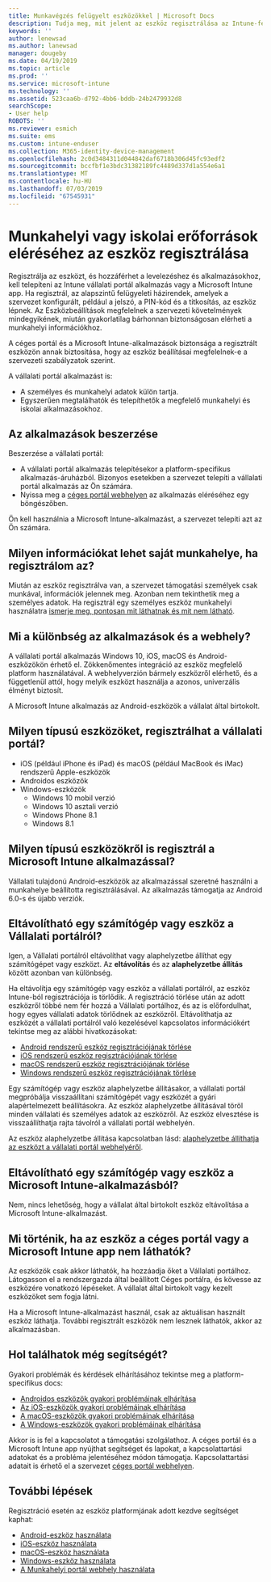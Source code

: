 ```yaml
---
title: Munkavégzés felügyelt eszközökkel | Microsoft Docs
description: Tudja meg, mit jelent az eszköz regisztrálása az Intune-felügyeletben.
keywords: ''
author: lenewsad
ms.author: lanewsad
manager: dougeby
ms.date: 04/19/2019
ms.topic: article
ms.prod: ''
ms.service: microsoft-intune
ms.technology: ''
ms.assetid: 523caa6b-d792-4bb6-bddb-24b2479932d8
searchScope:
- User help
ROBOTS: ''
ms.reviewer: esmich
ms.suite: ems
ms.custom: intune-enduser
ms.collection: M365-identity-device-management
ms.openlocfilehash: 2c0d3484311d044842daf6718b306d45fc93edf2
ms.sourcegitcommit: bccfbf1e3bdc31382189fc4489d337d1a554e6a1
ms.translationtype: MT
ms.contentlocale: hu-HU
ms.lasthandoff: 07/03/2019
ms.locfileid: "67545931"
---
```

# <a name="enroll-device-for-access-to-work-or-school-resources"></a>Munkahelyi vagy iskolai erőforrások eléréséhez az eszköz regisztrálása
Regisztrálja az eszközt, és hozzáférhet a levelezéshez és alkalmazásokhoz, kell telepíteni az Intune vállalati portál alkalmazás vagy a Microsoft Intune app. Ha regisztrál, az alapszintű felügyeleti házirendek, amelyek a szervezet konfigurált, például a jelszó, a PIN-kód és a titkosítás, az eszköz lépnek. Az Eszközbeállítások megfelelnek a szervezeti követelmények mindegyikének, miután gyakorlatilag bárhonnan biztonságosan elérheti a munkahelyi információkhoz.  

A céges portál és a Microsoft Intune-alkalmazások biztonsága a regisztrált eszközön annak biztosítása, hogy az eszköz beállításai megfelelnek-e a szervezeti szabályzatok szerint. 

A vállalati portál alkalmazást is:  
* A személyes és munkahelyi adatok külön tartja.  
* Egyszerűen megtalálhatók és telepíthetők a megfelelő munkahelyi és iskolai alkalmazásokhoz.   

## <a name="get-the-apps"></a>Az alkalmazások beszerzése
Beszerzése a vállalati portál:

- A vállalati portál alkalmazás telepítésekor a platform-specifikus alkalmazás-áruházból. Bizonyos esetekben a szervezet telepíti a vállalati portál alkalmazás az Ön számára.  
- Nyissa meg a [céges portál webhelyen](https://go.microsoft.com/fwlink/?linkid=2010980) az alkalmazás eléréséhez egy böngészőben.  

Ön kell használnia a Microsoft Intune-alkalmazást, a szervezet telepíti azt az Ön számára.  


## <a name="what-information-can-my-company-see-when-i-enroll"></a>Milyen információkat lehet saját munkahelye, ha regisztrálom az?
Miután az eszköz regisztrálva van, a szervezet támogatási személyek csak munkával, információk jelennek meg. Azonban nem tekinthetik meg a személyes adatok. Ha regisztrál egy személyes eszköz munkahelyi használatra [ismerje meg, pontosan mit láthatnak és mit nem látható](what-info-can-your-company-see-when-you-enroll-your-device-in-intune.md).  


## <a name="whats-the-difference-between-the-apps-and-the-website"></a>Mi a különbség az alkalmazások és a webhely?
A vállalati portál alkalmazás Windows 10, iOS, macOS és Android-eszközökön érhető el. Zökkenőmentes integráció az eszköz megfelelő platform használatával. A webhelyverzión bármely eszközről elérhető, és a függetlenül attól, hogy melyik eszközt használja a azonos, univerzális élményt biztosít. 

A Microsoft Intune alkalmazás az Android-eszközök a vállalat által birtokolt.  

## <a name="what-kind-of-devices-can-you-enroll-with-company-portal"></a>Milyen típusú eszközöket, regisztrálhat a vállalati portál?
- iOS (például iPhone és iPad) és macOS (például MacBook és iMac) rendszerű Apple-eszközök
- Androidos eszközök
- Windows-eszközök
    - Windows 10 mobil verzió
    - Windows 10 asztali verzió
    - Windows Phone 8.1
    - Windows 8.1

## <a name="what-kind-of-devices-can-you-enroll-with-the-microsoft-intune-app"></a>Milyen típusú eszközökről is regisztrál a Microsoft Intune alkalmazással?  
Vállalati tulajdonú Android-eszközök az alkalmazással szeretné használni a munkahelye beállította regisztrálásával. Az alkalmazás támogatja az Android 6.0-s és újabb verziók. 

## <a name="can-you-remove-a-computer-or-device-from-the-company-portal"></a>Eltávolítható egy számítógép vagy eszköz a Vállalati portálról?
Igen, a Vállalati portálról eltávolíthat vagy alaphelyzetbe állíthat egy számítógépet vagy eszközt. Az **eltávolítás** és az **alaphelyzetbe állítás** között azonban van különbség.

Ha eltávolítja egy számítógép vagy eszköz a vállalati portálról, az eszköz Intune-ból regisztrációja is törlődik. A regisztráció törlése után az adott eszközről többé nem fér hozzá a Vállalati portálhoz, és az is előfordulhat, hogy egyes vállalati adatok törlődnek az eszközről. Eltávolíthatja az eszközét a vállalati portálról való kezelésével kapcsolatos információkért tekintse meg az alábbi hivatkozásokat:  

- [Android rendszerű eszköz regisztrációjának törlése](unenroll-your-device-from-intune-android.md)
- [iOS rendszerű eszköz regisztrációjának törlése](unenroll-your-device-from-intune-ios.md)
- [macOS rendszerű eszköz regisztrációjának törlése](unenroll-your-device-from-intune-macos.md)
- [Windows rendszerű eszköz regisztrációjának törlése](unenroll-your-device-from-intune-windows.md)

Egy számítógép vagy eszköz alaphelyzetbe állításakor, a vállalati portál megpróbálja visszaállítani számítógépét vagy eszközét a gyári alapértelmezett beállításokra. Az eszköz alaphelyzetbe állításával töröl minden vállalati és személyes adatok az eszközről. Az eszköz elvesztése is visszaállíthatja rajta távolról a vállalati portál webhelyén.  

Az eszköz alaphelyzetbe állítása kapcsolatban lásd: [alaphelyzetbe állíthatja az eszközt a vállalati portál webhelyéről](reset-erase-your-device-cpwebsite.md).  

## <a name="can-you-remove-a-computer-or-device-from-the-microsoft-intune-app"></a>Eltávolítható egy számítógép vagy eszköz a Microsoft Intune-alkalmazásból?
Nem, nincs lehetőség, hogy a vállalat által birtokolt eszköz eltávolítása a Microsoft Intune-alkalmazást.  

## <a name="what-if-i-cant-see-my-device-in-the-company-portal-or-microsoft-intune-app"></a>Mi történik, ha az eszköz a céges portál vagy a Microsoft Intune app nem láthatók?
Az eszközök csak akkor láthatók, ha hozzáadja őket a Vállalati portálhoz. Látogasson el a rendszergazda által beállított Céges portálra, és kövesse az eszközére vonatkozó lépéseket. A vállalat által birtokolt vagy kezelt eszközöket sem fogja látni.

Ha a Microsoft Intune-alkalmazást használ, csak az aktuálisan használt eszköz láthatja. További regisztrált eszközök nem lesznek láthatók, akkor az alkalmazásban.  

## <a name="where-else-can-i-go-for-help"></a>Hol találhatok még segítségét?  
Gyakori problémák és kérdések elhárításához tekintse meg a platform-specifikus docs:  

- [Androidos eszközök gyakori problémáinak elhárítása](check-compliance-on-your-device-android.md)  
- [Az iOS-eszközök gyakori problémáinak elhárítása](troubleshoot-your-device-ios.md)
- [A macOS-eszközök gyakori problémáinak elhárítása](troubleshoot-your-device-macos.md)
- [A Windows-eszközök gyakori problémáinak elhárítása](troubleshoot-your-device-windows.md)

Akkor is is fel a kapcsolatot a támogatási szolgálathoz. A céges portál és a Microsoft Intune app nyújthat segítséget és lapokat, a kapcsolattartási adatokat és a probléma jelentéséhez módon támogatja. Kapcsolattartási adatait is érhető el a szervezet [céges portál webhelyen](https://go.microsoft.com/fwlink/?linkid=2010980).  

## <a name="next-steps"></a>További lépések  

Regisztráció esetén az eszköz platformjának adott kezdve segítséget kaphat:  

- [Android-eszköz használata](using-your-android-device-with-intune.md)
- [iOS-eszköz használata](using-your-ios-device-with-intune.md)
- [macOS-eszköz használata](using-your-macos-device-with-intune.md)
- [Windows-eszköz használata](using-your-windows-device-with-intune.md)
- [A Munkahelyi portál webhely használata](using-the-intune-company-portal-website.md)


